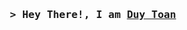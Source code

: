
<!-- Intro  -->
<h3 align="center">
        <samp>&gt; Hey There!, I am
                <b><a target="_blank" href="https://alsiam.com">Duy Toan</a></b>
        </samp>
</h3>




